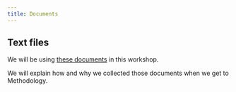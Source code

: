 ```yaml
---
title: Documents
---
```


## Text files

We will be using [these documents](https://github.com/yundai09/TMA-QDA-workshop/tree/gh-pages/documents) in this workshop.

We will explain how and why we collected those documents when we get to Methodology.
